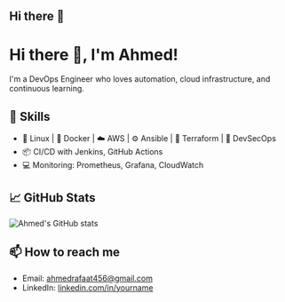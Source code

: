 ## Hi there 👋
# Hi there 👋, I'm Ahmed!

I'm a DevOps Engineer who loves automation, cloud infrastructure, and continuous learning.

## 🚀 Skills
- 🐧 Linux | 🐳 Docker | ☁️ AWS | ⚙️ Ansible | 🔧 Terraform | 🔐 DevSecOps
- 📦 CI/CD with Jenkins, GitHub Actions
- 💻 Monitoring: Prometheus, Grafana, CloudWatch

## 📈 GitHub Stats
![Ahmed's GitHub stats](https://github-readme-stats.vercel.app/api?username=ahmed-dev&show_icons=true&theme=radical)

## 📫 How to reach me
- Email: ahmedrafaat456@gmail.com
- LinkedIn: [linkedin.com/in/yourname](https://www.linkedin.com/in/ahmedrafat9/)

